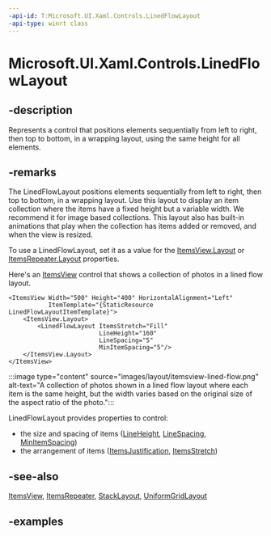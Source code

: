 ```yaml
---
-api-id: T:Microsoft.UI.Xaml.Controls.LinedFlowLayout
-api-type: winrt class
---
```


# Microsoft.UI.Xaml.Controls.LinedFlowLayout

<!--
public class LinedFlowLayout : Microsoft.UI.Xaml.Controls.VirtualizingLayout
-->


## -description

Represents a control that positions elements sequentially from left to right, then top to bottom, in a wrapping layout, using the same height for all elements.

## -remarks

The LinedFlowLayout positions elements sequentially from left to right, then top to bottom, in a wrapping layout. Use this layout to display an item collection where the items have a fixed height but a variable width. We recommend it for image based collections. This layout also has built-in animations that play when the collection has items added or removed, and when the view is resized.

To use a LinedFlowLayout, set it as a value for the [ItemsView.Layout](itemsview_layout.md) or [ItemsRepeater.Layout](itemsrepeater_layout.md) properties.

Here's an [ItemsView](itemsview.md) control that shows a collection of photos in a lined flow layout.

```xaml
<ItemsView Width="500" Height="400" HorizontalAlignment="Left"
           ItemTemplate="{StaticResource LinedFlowLayoutItemTemplate}">
    <ItemsView.Layout>
        <LinedFlowLayout ItemsStretch="Fill" 
                         LineHeight="160" 
                         LineSpacing="5"
                         MinItemSpacing="5"/>
    </ItemsView.Layout>
</ItemsView>
```

:::image type="content" source="images/layout/itemsview-lined-flow.png" alt-text="A collection of photos shown in a lined flow layout where each item is the same height, but the width varies based on the original size of the aspect ratio of the photo.":::

LinedFlowLayout provides properties to control:

- the size and spacing of items ([LineHeight](linedflowlayout_lineheight.md), [LineSpacing](linedflowlayout_linespacing.md), [MinItemSpacing](linedflowlayout_minitemspacing.md))
- the arrangement of items ([ItemsJustification](linedflowlayout_itemsjustification.md), [ItemsStretch](linedflowlayout_itemsstretch.md))

## -see-also

[ItemsView](itemsview.md), [ItemsRepeater](itemsrepeater.md), [StackLayout](stacklayout.md), [UniformGridLayout](uniformgridlayout.md)

## -examples


